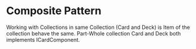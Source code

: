 # Composite Pattern

Working with Collections in same Collection (Card and Deck) is Item of the collection
behave the same.
Part-Whole collection
Card and Deck both implements ICardComponent.


